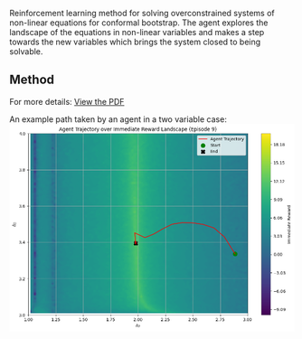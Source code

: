 Reinforcement learning method for solving overconstrained systems of non-linear equations for conformal bootstrap. The agent explores the landscape of the equations in non-linear variables and makes a step towards the new variables which brings the system closed to being solvable. 

## Method
For more details:
[View the PDF](cft_rl.pdf)


An example path taken by an agent in a two variable case:
![Alt Text](plots/cft_rl_traj_d2_d3_2.png)
